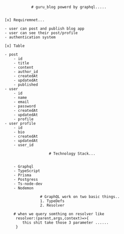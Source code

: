                 # guru_blog powerd by graphql.....


    [x] Requiremnet...

    - user can post and publish blog app
    - user can see their post/profile
    - authentication system

    [x] Table

    - post
        - id
        - title
        - content
        - author_id
        - createdAt
        - updatedAt
        - published
    - user
        - id
        - name
        - email
        - password
        - createdAt
        - updatedAt
        - profile
    - user profile
        - id
        - bio
        - createdAt
        - updatedAt
        - user_id

                        # Technology Stack...


        - Graphql
        - TypeScript
        - Prisma
        - Postgress
        - Ts-node-dev
        - Nodemon

                    # GraphQL work on two basic things..
                    1. TypeDefs
                    2. Resolver

        # when we query somthing on resolver like
         resolver:(parent,args,context)=>{
            this shit take those 3 parameter ......
         }
